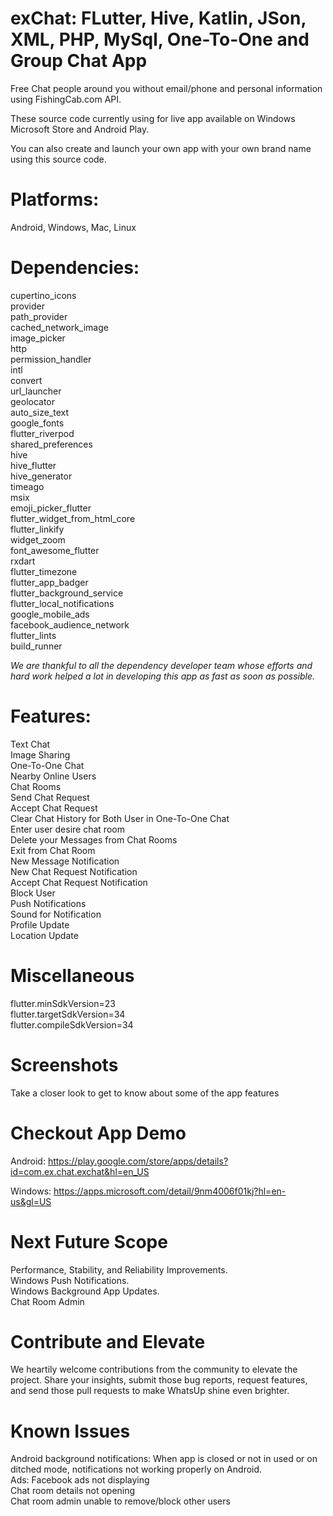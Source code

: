 # exChat: FLutter, Hive, Katlin, JSon, XML, PHP, MySql, One-To-One and Group Chat App

Free Chat people around you without email/phone and personal information using FishingCab.com API.  

These source code currently using for live app available on Windows Microsoft Store and Android Play.  

You can also create and launch your own app with your own brand name using this source code.

# Platforms:

Android, Windows, Mac, Linux


# Dependencies:

  cupertino_icons  
  provider  
  path_provider   
  cached_network_image   
  image_picker   
  http   
  permission_handler   
  intl   
  convert   
  url_launcher   
  geolocator   
  auto_size_text   
  google_fonts   
  flutter_riverpod   
  shared_preferences   
  hive   
  hive_flutter   
  hive_generator   
  timeago   
  msix   
  emoji_picker_flutter   
  flutter_widget_from_html_core   
  flutter_linkify   
  widget_zoom     
  font_awesome_flutter   
  rxdart   
  flutter_timezone   
  flutter_app_badger   
  flutter_background_service   
  flutter_local_notifications   
  google_mobile_ads   
  facebook_audience_network   
  flutter_lints   
  build_runner   
  
   
*We are thankful to all the dependency developer team whose efforts and hard work helped a lot in developing this app as  fast as soon as possible.*


# Features:

Text Chat  
Image Sharing  
One-To-One Chat  
Nearby Online Users  
Chat Rooms  
Send Chat Request  
Accept Chat Request  
Clear Chat History for Both User in One-To-One Chat  
Enter user desire chat room  
Delete your Messages from Chat Rooms  
Exit from Chat Room  
New Message Notification  
New Chat Request Notification  
Accept Chat Request Notification  
Block User  
Push Notifications  
Sound for Notification  
Profile Update  
Location Update
  

# Miscellaneous
flutter.minSdkVersion=23  
flutter.targetSdkVersion=34  
flutter.compileSdkVersion=34    

# Screenshots
Take a closer look to get to know about some of the app features

# Checkout App Demo
Android: https://play.google.com/store/apps/details?id=com.ex.chat.exchat&hl=en_US

Windows: https://apps.microsoft.com/detail/9nm4006f01kj?hl=en-us&gl=US

# Next Future Scope
Performance, Stability, and Reliability Improvements.  
Windows Push Notifications.  
Windows Background App Updates.  
Chat Room Admin

# Contribute and Elevate
We heartily welcome contributions from the community to elevate the project. Share your insights, submit those bug reports, request features, and send those pull requests to make WhatsUp shine even brighter.

# Known Issues
Android background notifications: When app is closed or not in used or on ditched mode, notifications not working properly on Android.  
Ads: Facebook ads not displaying  
Chat room details not opening  
Chat room admin unable to remove/block other users

